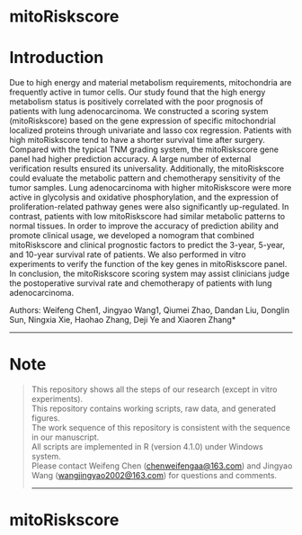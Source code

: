 # mitoRiskscore

# Introduction
Due to high energy and material metabolism requirements, mitochondria are frequently active in tumor cells. Our study found that the high energy metabolism status is positively correlated with the poor prognosis of patients with lung adenocarcinoma. We constructed a scoring system (mitoRiskscore) based on the gene expression of specific mitochondrial localized proteins through univariate and lasso cox regression. Patients with high mitoRiskscore tend to have a shorter survival time after surgery. Compared with the typical TNM grading system, the mitoRiskscore gene panel had higher prediction accuracy. A large number of external verification results ensured its universality. Additionally, the mitoRiskscore could evaluate the metabolic pattern and chemotherapy sensitivity of the tumor samples. Lung adenocarcinoma with higher mitoRiskscore were more active in glycolysis and oxidative phosphorylation, and the expression of proliferation-related pathway genes were also significantly up-regulated. In contrast, patients with low mitoRiskscore had similar metabolic patterns to normal tissues. In order to improve the accuracy of prediction ability and promote clinical usage, we developed a nomogram that combined mitoRiskscore and clinical prognostic factors to predict the 3-year, 5-year, and 10-year survival rate of patients. We also performed in vitro experiments to verify the function of the key genes in mitoRiskscore panel. In conclusion, the mitoRiskscore scoring system may assist clinicians judge the postoperative survival rate and chemotherapy of patients with lung adenocarcinoma. 

Authors: Weifeng Chen1, Jingyao Wang1, Qiumei Zhao, Dandan Liu, Donglin Sun, Ningxia Xie, Haohao Zhang, Deji Ye and Xiaoren Zhang* <br>

- - - - - - - - - - - - 
# Note
> This repository shows all the steps of our research (except in vitro experiments).<br>
> This repository contains working scripts, raw data, and generated figures.<br>
> The work sequence of this repository is consistent with the sequence in our manuscript.<br>
> All scripts are implemented in R (version 4.1.0) under Windows system.<br>
> Please contact Weifeng Chen (chenweifengaa@163.com) and Jingyao Wang (wangjingyao2002@163.com) for questions and comments.<br>
> - - - - - - - - - - - - 
# mitoRiskscore
